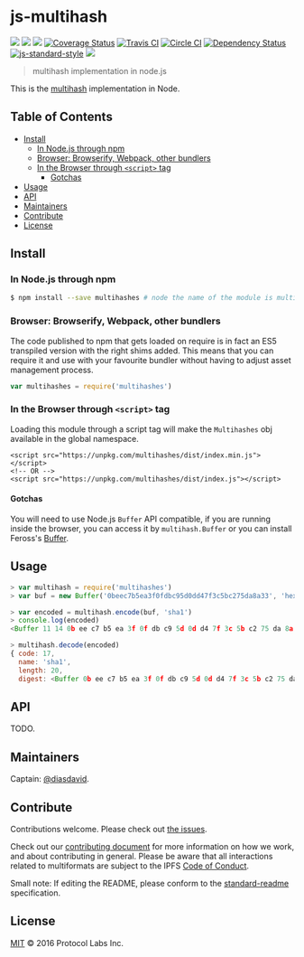 js-multihash
============

[![](https://img.shields.io/badge/made%20by-Protocol%20Labs-blue.svg?style=flat-square)](http://ipn.io)
[![](https://img.shields.io/badge/project-multiformats-blue.svg?style=flat-square)](https://github.com/multiformats/multiformats)
[![](https://img.shields.io/badge/freenode-%23ipfs-blue.svg?style=flat-square)](https://webchat.freenode.net/?channels=%23ipfs)
[![Coverage Status](https://coveralls.io/repos/github/multiformats/js-multihash/badge.svg?branch=master)](https://coveralls.io/github/multiformats/js-multihash?branch=master)
[![Travis CI](https://img.shields.io/travis/multiformats/js-multihash.svg?style=flat-square&branch=master)](https://travis-ci.org/multiformats/js-multihash)
[![Circle CI](https://circleci.com/gh/multiformats/js-multihash.svg?style=svg)](https://circleci.com/gh/multiformats/js-multihash)
[![Dependency Status](https://david-dm.org/multiformats/js-multihash.svg?style=flat-square)](https://david-dm.org/multiformats/js-multihash)
[![js-standard-style](https://img.shields.io/badge/code%20style-standard-brightgreen.svg?style=flat-square)](https://github.com/feross/standard)
[![](https://img.shields.io/badge/readme%20style-standard-brightgreen.svg?style=flat-square)](https://github.com/RichardLitt/standard-readme)

> multihash implementation in node.js

This is the [multihash](//github.com/multiformats/multihash) implementation in Node.

## Table of Contents

- [Install](#install)
  - [In Node.js through npm](#in-nodejs-through-npm)
  - [Browser: Browserify, Webpack, other bundlers](#browser-browserify-webpack-other-bundlers)
  - [In the Browser through `<script>` tag](#in-the-browser-through-script-tag)
    - [Gotchas](#gotchas)
- [Usage](#usage)
- [API](#api)
- [Maintainers](#maintainers)
- [Contribute](#contribute)
- [License](#license)

## Install

### In Node.js through npm

```bash
$ npm install --save multihashes # node the name of the module is multihashes
```

### Browser: Browserify, Webpack, other bundlers

The code published to npm that gets loaded on require is in fact an ES5 transpiled version with the right shims added. This means that you can require it and use with your favourite bundler without having to adjust asset management process.

```js
var multihashes = require('multihashes')
```

### In the Browser through `<script>` tag

Loading this module through a script tag will make the ```Multihashes``` obj available in the global namespace.

```
<script src="https://unpkg.com/multihashes/dist/index.min.js"></script>
<!-- OR -->
<script src="https://unpkg.com/multihashes/dist/index.js"></script>
```

#### Gotchas

You will need to use Node.js `Buffer` API compatible, if you are running inside the browser, you can access it by `multihash.Buffer` or you can install Feross's [Buffer](https://github.com/feross/buffer).

## Usage

```js
> var multihash = require('multihashes')
> var buf = new Buffer('0beec7b5ea3f0fdbc95d0dd47f3c5bc275da8a33', 'hex')

> var encoded = multihash.encode(buf, 'sha1')
> console.log(encoded)
<Buffer 11 14 0b ee c7 b5 ea 3f 0f db c9 5d 0d d4 7f 3c 5b c2 75 da 8a 33>

> multihash.decode(encoded)
{ code: 17,
  name: 'sha1',
  length: 20,
  digest: <Buffer 0b ee c7 b5 ea 3f 0f db c9 5d 0d d4 7f 3c 5b c2 75 da 8a 33> }
```

## API

TODO.

## Maintainers

Captain: [@diasdavid](https://github.com/diasdavid).

## Contribute

Contributions welcome. Please check out [the issues](https://github.com/multiformats/js-multihash/issues).

Check out our [contributing document](https://github.com/multiformats/multiformats/blob/master/contributing.md) for more information on how we work, and about contributing in general. Please be aware that all interactions related to multiformats are subject to the IPFS [Code of Conduct](https://github.com/ipfs/community/blob/master/code-of-conduct.md).

Small note: If editing the README, please conform to the [standard-readme](https://github.com/RichardLitt/standard-readme) specification.

## License

[MIT](LICENSE) © 2016 Protocol Labs Inc.
